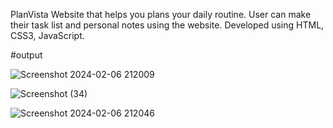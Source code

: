 PlanVista
Website that helps you plans your daily routine.
User can make their task list and personal notes using the website.
Developed using HTML, CSS3, JavaScript.  

#output

![Screenshot 2024-02-06 212009](https://github.com/RaDhikagUptaweB/PlanVista-/assets/67688493/e19c2056-a8a2-43d0-92e3-566a7e4ef0e2)

![Screenshot (34)](https://github.com/RaDhikagUptaweB/PlanVista-/assets/67688493/bcc15ad7-9667-4f19-98c7-83f2636651e5)

![Screenshot 2024-02-06 212046](https://github.com/RaDhikagUptaweB/PlanVista-/assets/67688493/3076774e-13f1-46b0-9c88-1ccd7bcf699f)
